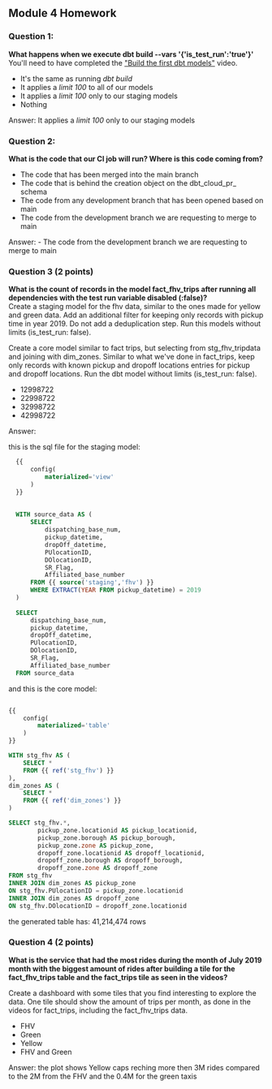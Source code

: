 ## Module 4 Homework

### Question 1: 

**What happens when we execute dbt build --vars '{'is_test_run':'true'}'**
You'll need to have completed the ["Build the first dbt models"](https://www.youtube.com/watch?v=UVI30Vxzd6c) video. 
- It's the same as running *dbt build*
- It applies a _limit 100_ to all of our models
- It applies a _limit 100_ only to our staging models
- Nothing

Answer: It applies a _limit 100_ only to our staging models

### Question 2: 

**What is the code that our CI job will run? Where is this code coming from?**  

- The code that has been merged into the main branch
- The code that is behind the creation object on the dbt_cloud_pr_ schema
- The code from any development branch that has been opened based on main
- The code from the development branch we are requesting to merge to main


Answer: - The code from the development branch we are requesting to merge to main


### Question 3 (2 points)

**What is the count of records in the model fact_fhv_trips after running all dependencies with the test run variable disabled (:false)?**  
Create a staging model for the fhv data, similar to the ones made for yellow and green data. Add an additional filter for keeping only records with pickup time in year 2019.
Do not add a deduplication step. Run this models without limits (is_test_run: false).

Create a core model similar to fact trips, but selecting from stg_fhv_tripdata and joining with dim_zones.
Similar to what we've done in fact_trips, keep only records with known pickup and dropoff locations entries for pickup and dropoff locations. 
Run the dbt model without limits (is_test_run: false).

- 12998722
- 22998722
- 32998722
- 42998722


Answer:

this is the sql file for the staging model:

``` sql
  {{
      config(
          materialized='view'
      )
  }}
  
  
  WITH source_data AS (
      SELECT
          dispatching_base_num,
          pickup_datetime,
          dropOff_datetime,
          PUlocationID,
          DOlocationID,
          SR_Flag,
          Affiliated_base_number
      FROM {{ source('staging','fhv') }}
      WHERE EXTRACT(YEAR FROM pickup_datetime) = 2019
  )
  
  SELECT
      dispatching_base_num,
      pickup_datetime,
      dropOff_datetime,
      PUlocationID,
      DOlocationID,
      SR_Flag,
      Affiliated_base_number
  FROM source_data

```

and this is the core model:

``` sql

{{
    config(
        materialized='table'
    )
}}

WITH stg_fhv AS (
    SELECT *
    FROM {{ ref('stg_fhv') }}
),
dim_zones AS (
    SELECT *
    FROM {{ ref('dim_zones') }}
)

SELECT stg_fhv.*,
        pickup_zone.locationid AS pickup_locationid,
        pickup_zone.borough AS pickup_borough,
        pickup_zone.zone AS pickup_zone,
        dropoff_zone.locationid AS dropoff_locationid,
        dropoff_zone.borough AS dropoff_borough,
        dropoff_zone.zone AS dropoff_zone
FROM stg_fhv
INNER JOIN dim_zones AS pickup_zone
ON stg_fhv.PUlocationID = pickup_zone.locationid
INNER JOIN dim_zones AS dropoff_zone
ON stg_fhv.DOlocationID = dropoff_zone.locationid

```

the generated table has: 41,214,474 rows

### Question 4 (2 points)

**What is the service that had the most rides during the month of July 2019 month with the biggest amount of rides after building a tile for the fact_fhv_trips table and the fact_trips tile as seen in the videos?**

Create a dashboard with some tiles that you find interesting to explore the data. One tile should show the amount of trips per month, as done in the videos for fact_trips, including the fact_fhv_trips data.

- FHV
- Green
- Yellow
- FHV and Green

Answer: the plot shows Yellow caps reching more then 3M rides compared to the 2M from the FHV and the 0.4M for the green taxis




